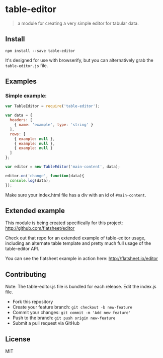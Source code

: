 # table-editor
> a module for creating a very simple editor for tabular data.

## Install

```
npm install --save table-editor
```

It's designed for use with browserify, but you can alternatively grab the `table-editor.js` file.

## Examples


### Simple example:

```js
var TableEditor = require('table-editor');

var data = {
  headers: [
    { name: 'example', type: 'string' }
  ],
  rows: [
    { example: null },
    { example: null },
    { example: null }
  ]
};

var editor = new TableEditor('main-content', data);

editor.on('change', function(data){
  console.log(data);
});
```

Make sure your index.html file has a div with an id of `#main-content`.

## Extended example

This module is being created specifically for this project: http://github.com/flatsheet/editor

Check out that repo for an extended example of table-editor usage, including an alternate table template and pretty much full usage of the table-editor API.

You can see the flatsheet example in action here: http://flatsheet.io/editor

## Contributing
Note: The table-editor.js file is bundled for each release. Edit the index.js file.

- Fork this repository
- Create your feature branch: `git checkout -b new-feature`
- Commit your changes: `git commit -m 'Add new feature'`
- Push to the branch: `git push origin new-feature`
- Submit a pull request via GitHub

## License
MIT
